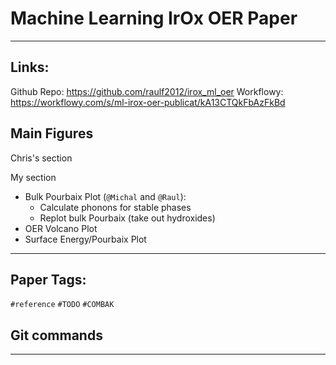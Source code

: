 # Machine Learning IrOx OER Paper
---

## Links:
Github Repo: https://github.com/raulf2012/irox_ml_oer
Workflowy: https://workflowy.com/s/ml-irox-oer-publicat/kA13CTQkFbAzFkBd

## Main Figures
Chris's section

My section
* Bulk Pourbaix Plot (`@Michal` and `@Raul`):
  - Calculate phonons for stable phases
  - Replot bulk Pourbaix (take out hydroxides)
* OER Volcano Plot
* Surface Energy/Pourbaix Plot

---
## Paper Tags:
  `#reference`
  `#TODO`
  `#COMBAK`

## Git commands
---
